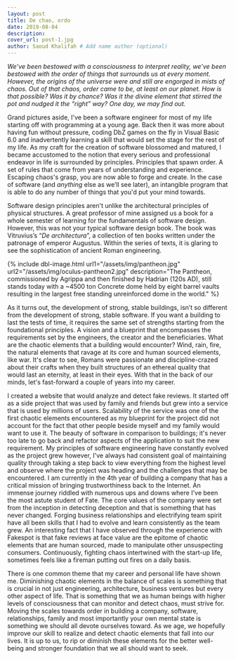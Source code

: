 ```yaml
---
layout: post
title: De chao, ordo
date: 2019-08-04
description: 
cover_url: post-1.jpg
author: Saoud Khalifah # Add name author (optional)
---
```


*We’ve been bestowed with a consciousness to interpret reality, we’ve been bestowed with the order of things that surrounds us at every moment. However, the origins of the universe were and still are engorged in mists of chaos. Out of that chaos, order came to be, at least on our planet. How is that possible? Was it by chance? Was it the divine element that stirred the pot and nudged it the “right” way? One day, we may find out.*

Grand pictures aside, I've been a software engineer for most of my life starting off with programming at a young age. Back then it was more about having fun without pressure, coding DbZ games on the fly in Visual Basic 6.0 and inadvertently learning a skill that would set the stage for the rest of my life. As my craft for the creation of software blossomed and matured, I became accustomed to the notion that every serious and professional endeavor in life is surrounded by principles. Principles that spawn order. A set of rules that come from years of understanding and experience. Escaping chaos's grasp, you are now able to forge and create. In the case of software (and *anything* else as we’ll see later), an intangible program that is able to do any number of things that you'd put your mind towards.

Software design principles aren't unlike the architectural principles of physical structures. A great professor of mine assigned us a book for a whole semester of learning for the fundamentals of software design. However, this was not your typical software design book. The book was Vitruvius’s “*De architectura*”, a collection of ten books written under the patronage of emperor Augustus. Within the series of texts, it is glaring to see the sophistication of ancient Roman engineering. 



{% include dbl-image.html url1="/assets/img/pantheon.jpg" url2="/assets/img/oculus-pantheon2.jpg" description="The Pantheon, commissioned by Agrippa and then finished by Hadrian (120s AD), still stands today with a ~4500 ton Concrete dome held by eight barrel vaults resulting in the largest free standing unreinforced dome in the world." %}



As it turns out, the development of strong, stable buildings, isn’t so different from the development of strong, stable software. If you want a building to last the tests of time, it requires the same set of strengths starting from the foundational principles. A vision and a blueprint that encompasses the requirements set by the engineers, the creator and the beneficiaries. What are the chaotic elements that a building would encounter? Wind, rain, fire, the natural elements that ravage at its core and human sourced elements, like war. It's clear to see, Romans were passionate and discipline-crazed about their crafts when they built  structures of an ethereal quality that would last an eternity, at least in their eyes. With that in the back of our minds, let's fast-forward a couple of years into my career.

 
 I created a website that would analyze and detect fake reviews. It started off as a side project that was used by family and friends but grew into a service that is used by millions of users. Scalability of the service was one of the first chaotic elements encountered as my blueprint for the project did not account for the fact that other people beside myself and my family would want to use it. The beauty of software in comparison to buildings; it's never too late to go back and refactor aspects of the application to suit the new requirement. My principles of software engineering have constantly evolved as the project grew however, I've always had consistent goal of maintaining quality through taking a step back to view everything from the highest level and observe where the project was heading and the challenges that may be encountered. I am currently in the 4th year of building a company that has a critical mission of bringing trustworthiness back to the Internet. An immense journey riddled with numerous ups and downs where I've been the most astute student of Fate. The core values of the company were set from the inception in detecting deception and that is something that has never changed. Forging business relationships and electrifying team spirit have all been skills that I had to evolve and learn consistently as the team grew. An interesting fact that I have observed through the experience with Fakespot is that fake reviews at face value are the epitome of chaotic elements that are human sourced, made to manipulate other unsuspecting consumers. Continuously, fighting chaos intertwined with the start-up life, sometimes feels like a fireman putting out fires on a daily basis.
 
 There is one common theme that my career and personal life have shown me. Diminishing chaotic elements in the balance of scales is something that is crucial in not just engineering, architecture, business ventures but every other aspect of life. That is something that we as human beings with higher levels of consciousness that can monitor and detect chaos, must strive for. Moving the scales towards order in building a company, software, relationships, family and most importantly your own mental state is something we should all devote ourselves toward. As we age, we hopefully improve our skill to realize and detect chaotic elements that fall into our lives. It is up to us, to rip or diminish these elements for the better well-being and stronger foundation that we all should want to seek.

